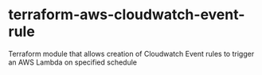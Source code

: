# terraform-aws-cloudwatch-event-rule
Terraform module that allows creation of Cloudwatch Event rules to trigger an AWS Lambda on specified schedule
